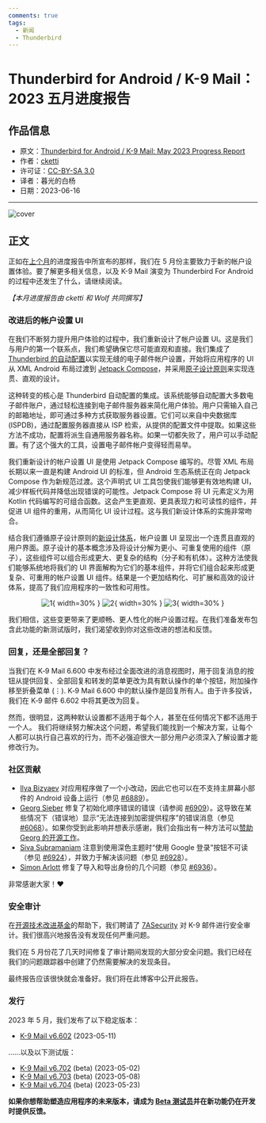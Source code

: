 ```yaml
---
comments: true
tags:
  - 新闻
  - Thunderbird
---
```


# Thunderbird for Android / K-9 Mail：2023 五月进度报告


## 作品信息

- 原文：[Thunderbird for Android / K-9 Mail: May 2023 Progress Report](https://blog.thunderbird.net/2023/06/thunderbird-for-android-k-9-mail-may-2023-progress-report/)
- 作者：[cketti](https://blog.thunderbird.net/author/ckettithunderbird-net/)
- 许可证：[CC-BY-SA 3.0](http://creativecommons.org/licenses/by-sa/3.0/)
- 译者：暮光的白杨
- 日期：2023-06-16

---

![cover](./images/2023-06/tb/K9-March.jpg)

## 正文

正如在[上个月][2023-04]的进度报告中所宣布的那样，我们在 5 月份主要致力于新的帐户设置体验。要了解更多相关信息，以及 K-9 Mail 演变为 Thunderbird For Android 的过程中还发生了什么，请继续阅读。

*【本月进度报告由 cketti 和 Wolf 共同撰写】*

### 改进后的帐户设置 UI

在我们不断努力提升用户体验的过程中，我们重新设计了帐户设置 UI。这是我们与用户的第一个联系点，我们希望确保它尽可能直观和直接。我们集成了 [Thunderbird 的自动配置][autoconfig]以实现无缝的电子邮件帐户设置，开始将应用程序的 UI 从 XML Android 布局过渡到 [Jetpack Compose]，并采用[原子设计原则][atom]来实现连贯、直观的设计。

这种转变的核心是 Thunderbird 自动配置的集成。该系统能够自动配置大多数电子邮件账户，通过轻松连接到电子邮件服务器来简化用户体验。用户只需输入自己的邮箱地址，即可通过多种方式获取服务器设置。它们可以来自中央数据库 (ISPDB)，通过配置服务器直接从 ISP 检索，从提供的配置文件中提取。如果这些方法不成功，配置将派生自通用服务器名称。如果一切都失败了，用户可以手动配置。有了这个强大的工具，设置电子邮件帐户变得轻而易举。

我们重新设计的帐户设置 UI 是使用 Jetpack Compose 编写的。尽管 XML 布局长期以来一直是构建 Android UI 的标准，但 Android 生态系统正在向 Jetpack Compose 作为新规范过渡。这个声明式 UI 工具包使我们能够更有效地构建 UI，减少样板代码并降低出现错误的可能性。Jetpack Compose 将 UI 元素定义为用 Kotlin 代码编写的可组合函数。这会产生更直观、更具表现力和可读性的组件，并促进 UI 组件的重用，从而简化 UI 设计过程。这与我们新设计体系的实施非常吻合。

结合我们遵循原子设计原则的[新设计体系][design]，帐户设置 UI 呈现出一个连贯且直观的用户界面。原子设计的基本概念涉及将设计分解为更小、可重复使用的组件（原子），这些组件可以组合形成更大、更复杂的结构（分子和有机体）。这种方法使我们能够系统地将我们的 UI 界面解构为它们的基本组件，并将它们组合起来形成更复杂、可重用的帐户设置 UI 组件。结果是一个更加结构化、可扩展和高效的设计体系，提高了我们应用程序的一致性和可用性。


<center>

![1](./images/2023-06/tb/auto_discovery_email_input-1.png){ width=30% }
![2](./images/2023-06/tb/auto_discovery_found_trusted_configuration-768x1664.png){ width=30% }
![3](./images/2023-06/tb/auto_discovery_found_trusted_configuration_expanded-768x1664.png){ width=30% }

</center>

我们相信，这些变更带来了更顺畅、更人性化的帐户设置过程。在我们准备发布包含此功能的新测试版时，我们渴望收到你对这些改进的想法和反馈。

[autoconfig]: https://mzla.link/autoconfig
[Jetpack Compose]: https://developer.android.com/jetpack/compose
[atom]: https://atomicdesign.bradfrost.com/chapter-2/
[design]: https://github.com/thundernest/k-9/tree/main/core/ui/compose/designsystem
[2023-04]: https://blog.thunderbird.net/2023/05/thunderbird-for-android-k-9-mail-april-progress-report/

### 回复，还是全部回复？

当我们在 K‑9 Mail 6.600 中发布经过全面改进的消息视图时，用于回复消息的按钮从提供回复、全部回复和转发的菜单更改为具有默认操作的单个按钮，附加操作移至折叠菜单 (⋮). K‑9 Mail 6.600 中的默认操作是回复所有人。由于许多投诉，我们在 K‑9 邮件 6.602 中将其更改为回复。

然而，很明显，这两种默认设置都不适用于每个人，甚至在任何情况下都不适用于一个人。 我们将继续努力解决这个问题，希望我们能找到一个解决方案，让每个人都可以执行自己喜欢的行为，而不必强迫很大一部分用户必须深入了解设置才能修改行为。

### 社区贡献

- [Ilya Bizyaev] 对应用程序做了一个小改动，因此它也可以在不支持主屏幕小部件的 Android 设备上运行（参见 [#6889]）。
- [Georg Sieber] 修复了初始化顺序错误的错误（请参阅 [#6909]）。这导致在某些情况下（错误地）显示“无法连接到加密提供程序”的错误消息（参见 [#6068]）。如果你受到此影响并想表示感谢，我们会指出有一种方法可以[赞助 Georg 的开源工作][sponsor]。
- [Siva Subramaniam] 注意到使用深色主题时“使用 Google 登录”按钮不可读（参见  [#6924]），并致力于解决该问题（参见 [#6928]）。
- [Simon Arlott] 修复了导入和导出身份的几个问题（参见 [#6936]）。

非常感谢大家！❤️

[Ilya Bizyaev]: https://github.com/IlyaBizyaev
[#6889]: https://github.com/thundernest/k-9/pull/6889
[Georg Sieber]: https://github.com/schorschii
[#6909]: https://github.com/thundernest/k-9/pull/6909
[#6068]: https://github.com/thundernest/k-9/issues/6068
[sponsor]: https://github.com/sponsors/schorschii
[Siva Subramaniam]: https://github.com/siva-subramaniam-v
[#6924]: https://github.com/thundernest/k-9/issues/6924
[#6928]: https://github.com/thundernest/k-9/pull/6928
[Simon Arlott]: https://github.com/nomis
[#6936]: https://github.com/thundernest/k-9/pull/6936

### 安全审计

在[开源技术改进基金][ostif]的帮助下，我们聘请了 [7ASecurity] 对 K-9 邮件进行安全审计。我们很高兴地报告没有发现任何严重问题。

我们在 5 月份花了几天时间修复了审计期间发现的大部分安全问题。我们已经在我们的问题跟踪器中创建了仍然需要解决的发现条目。

最终报告应该很快就会准备好。我们将在此博客中公开此报告。

[ostif]: https://ostif.org/
[7ASecurity]: https://7asecurity.com/

### 发行

2023 年 5 月，我们发布了以下稳定版本：

- [K-9 Mail v6.602] (2023-05-11)

……以及以下测试版：

- [K-9 Mail v6.702] (beta) (2023-05-02)
- [K-9 Mail v6.703] (beta) (2023-05-08)
- [K-9 Mail v6.704] (beta) (2023-05-23)

**如果你想帮助塑造应用程序的未来版本，请成为 [Beta 测试员][tester]并在新功能仍在开发时提供反馈。**

[K-9 Mail v6.602]: https://github.com/thundernest/k-9/releases/tag/6.602
[K-9 Mail v6.702]: https://github.com/thundernest/k-9/releases/tag/6.702
[K-9 Mail v6.703]: https://github.com/thundernest/k-9/releases/tag/6.703
[K-9 Mail v6.704]: https://github.com/thundernest/k-9/releases/tag/6.704
[tester]: https://forum.k9mail.app/t/how-do-i-become-a-beta-tester/68